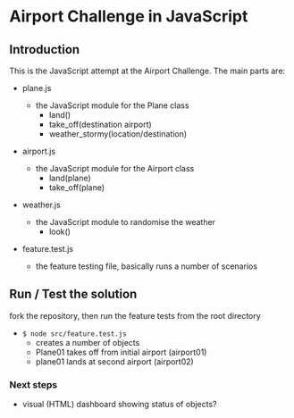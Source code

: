 # Airport Challenge in JavaScript

## Introduction
This is the JavaScript attempt at the Airport Challenge. The main parts are:
- plane.js
  - the JavaScript module for the Plane class
    - land()
    - take_off(destination airport)
    - weather_stormy(location/destination)

- airport.js
  - the JavaScript module for the Airport class
    - land(plane)
    - take_off(plane)

- weather.js
  - the JavaScript module to randomise the weather
    - look()

- feature.test.js
  - the feature testing file, basically runs a number of scenarios


## Run / Test the solution
fork the repository, then run the feature tests from the root directory
  - ```$ node src/feature.test.js```
    - creates a number of objects
    - Plane01 takes off from initial airport (airport01)
    - plane01 lands at second airport (airport02)


### Next steps
- visual (HTML) dashboard showing status of objects?
